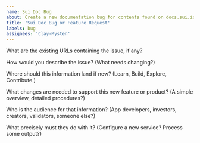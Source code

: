 ```yaml
---
name: Sui Doc Bug
about: Create a new documentation bug for contents found on docs.sui.io
title: 'Sui Doc Bug or Feature Request'
labels: bug
assignees: 'Clay-Mysten'
---
```


What are the existing URLs containing the issue, if any?

How would you describe the issue? (What needs changing?)

Where should this information land if new? (Learn, Build, Explore, Contribute.)

What changes are needed to support this new feature or product? (A simple overview, detailed procedures?)

Who is the audience for that information? (App developers, investors, creators, validators, someone else?)

What precisely must they do with it? (Configure a new service? Process some output?)
